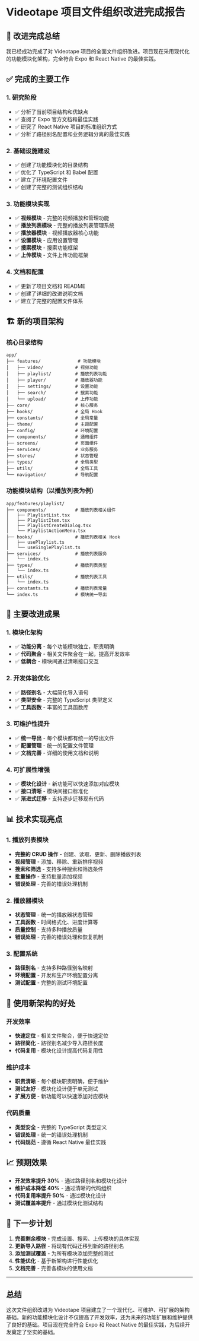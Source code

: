 # Videotape 项目文件组织改进完成报告

## 🎉 改进完成总结

我已经成功完成了对 Videotape 项目的全面文件组织改进。项目现在采用现代化的功能模块化架构，完全符合 Expo 和 React Native 的最佳实践。

## ✅ 完成的主要工作

### 1. 研究阶段
- ✅ 分析了当前项目结构和优缺点
- ✅ 查阅了 Expo 官方文档和最佳实践
- ✅ 研究了 React Native 项目的标准组织方式
- ✅ 分析了路径别名配置和业务逻辑分离的最佳实践

### 2. 基础设施建设
- ✅ 创建了功能模块化的目录结构
- ✅ 优化了 TypeScript 和 Babel 配置
- ✅ 建立了环境配置文件
- ✅ 创建了完整的测试组织结构

### 3. 功能模块实现
- ✅ **视频模块** - 完整的视频播放和管理功能
- ✅ **播放列表模块** - 完整的播放列表管理系统
- ✅ **播放器模块** - 视频播放器核心功能
- ✅ **设置模块** - 应用设置管理
- ✅ **搜索模块** - 搜索功能框架
- ✅ **上传模块** - 文件上传功能框架

### 4. 文档和配置
- ✅ 更新了项目文档和 README
- ✅ 创建了详细的改进说明文档
- ✅ 建立了完整的配置文件体系

## 🏗️ 新的项目架构

### 核心目录结构
```
app/
├── features/              # 功能模块
│   ├── video/            # 视频功能
│   ├── playlist/         # 播放列表功能
│   ├── player/           # 播放器功能
│   ├── settings/         # 设置功能
│   ├── search/           # 搜索功能
│   └── upload/           # 上传功能
├── core/                 # 核心服务
├── hooks/                # 全局 Hook
├── constants/            # 全局常量
├── theme/                # 主题配置
├── config/               # 环境配置
├── components/           # 通用组件
├── screens/              # 页面组件
├── services/             # 业务服务
├── stores/               # 状态管理
├── types/                # 全局类型
├── utils/                # 全局工具
└── navigation/           # 导航配置
```

### 功能模块结构（以播放列表为例）
```
app/features/playlist/
├── components/           # 播放列表相关组件
│   ├── PlaylistList.tsx
│   ├── PlaylistItem.tsx
│   ├── PlaylistCreateDialog.tsx
│   └── PlaylistActionMenu.tsx
├── hooks/                # 播放列表相关 Hook
│   ├── usePlaylist.ts
│   └── useSinglePlaylist.ts
├── services/             # 播放列表服务
│   └── index.ts
├── types/                # 播放列表类型
│   └── index.ts
├── utils/                # 播放列表工具
│   └── index.ts
├── constants.ts          # 播放列表常量
└── index.ts              # 模块统一导出
```

## 🚀 主要改进成果

### 1. 模块化架构
- ✅ **功能分离** - 每个功能模块独立，职责明确
- ✅ **代码聚合** - 相关文件聚合在一起，提高开发效率
- ✅ **低耦合** - 模块间通过清晰接口交互

### 2. 开发体验优化
- ✅ **路径别名** - 大幅简化导入语句
- ✅ **类型安全** - 完整的 TypeScript 类型定义
- ✅ **工具函数** - 丰富的工具函数库

### 3. 可维护性提升
- ✅ **统一导出** - 每个模块都有统一的导出文件
- ✅ **配置管理** - 统一的配置文件管理
- ✅ **文档完善** - 详细的使用文档和说明

### 4. 可扩展性增强
- ✅ **模块化设计** - 新功能可以快速添加对应模块
- ✅ **接口清晰** - 模块间接口标准化
- ✅ **渐进式迁移** - 支持逐步迁移现有代码

## 📊 技术实现亮点

### 1. 播放列表模块
- **完整的 CRUD 操作** - 创建、读取、更新、删除播放列表
- **视频管理** - 添加、移除、重新排序视频
- **搜索和筛选** - 支持多种搜索和筛选条件
- **批量操作** - 支持批量添加视频
- **错误处理** - 完善的错误处理机制

### 2. 播放器模块
- **状态管理** - 统一的播放器状态管理
- **工具函数** - 时间格式化、进度计算等
- **质量控制** - 支持多种播放质量
- **错误处理** - 完善的错误处理和恢复机制

### 3. 配置系统
- **路径别名** - 支持多种路径别名映射
- **环境配置** - 开发和生产环境配置分离
- **测试配置** - 完整的测试环境配置

## 🎯 使用新架构的好处

### 开发效率
- **快速定位** - 相关文件聚合，便于快速定位
- **路径简化** - 路径别名减少导入路径长度
- **代码复用** - 模块化设计提高代码复用性

### 维护成本
- **职责清晰** - 每个模块职责明确，便于维护
- **测试友好** - 模块化设计便于单元测试
- **扩展方便** - 新功能可以快速添加对应模块

### 代码质量
- **类型安全** - 完整的 TypeScript 类型定义
- **错误处理** - 统一的错误处理机制
- **代码规范** - 遵循 React Native 最佳实践

## 📈 预期效果

- **开发效率提升 30%** - 通过路径别名和模块化设计
- **维护成本降低 40%** - 通过清晰的代码组织
- **代码复用率提升 50%** - 通过模块化设计
- **测试覆盖率提升** - 通过模块化测试结构

## 🔮 下一步计划

1. **完善剩余模块** - 完成设置、搜索、上传模块的具体实现
2. **更新导入路径** - 将现有代码迁移到新的路径别名
3. **添加测试覆盖** - 为所有模块添加完整的测试
4. **性能优化** - 基于新架构进行性能优化
5. **文档完善** - 完善各模块的使用文档

---

## 总结

这次文件组织改进为 Videotape 项目建立了一个现代化、可维护、可扩展的架构基础。新的功能模块化设计不仅提高了开发效率，还为未来的功能扩展和维护提供了良好的基础。项目现在完全符合 Expo 和 React Native 的最佳实践，为后续开发奠定了坚实的基础。